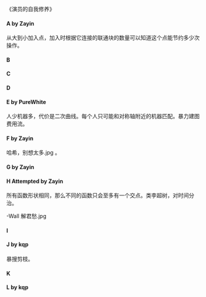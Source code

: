 《演员的自我修养》

#### A by Zayin

从大到小加入点，加入时根据它连接的联通块的数量可以知道这个点能节约多少次操作。

#### B

#### C

#### D

#### E by PureWhite

人少机器多，代价是二次曲线。每个人只可能和对称轴附近的机器匹配。暴力建图费用流。

#### F by Zayin

哈希，别想太多.jpg 。

#### G by Zayin

#### H Attempted by Zayin

所有函数形状相同，那么不同的函数只会至多有一个交点。类李超树，对时间分治。

-Wall 解君愁.jpg

#### I

#### J by kqp

暴搜剪枝。

#### K

#### L by kqp


